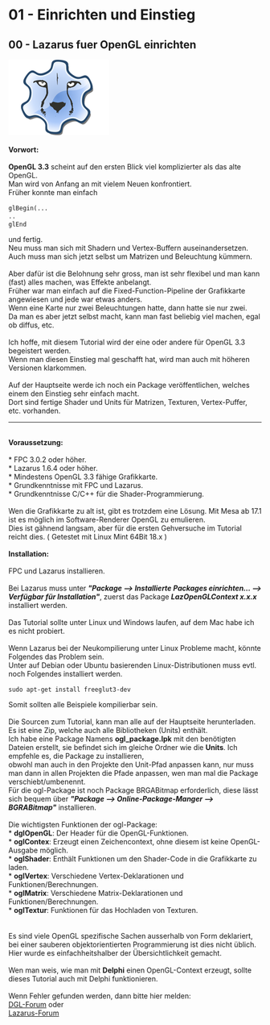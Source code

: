 <!DOCTYPE html>
<html>
    <b><h1>01 - Einrichten und Einstieg</h1></b>
    <b><h2>00 - Lazarus fuer OpenGL einrichten</h2></b>
<img src="image.png" alt="Selfhtml"><br><br>
<b>Vorwort:</b><br><br>
<b>OpenGL 3.3</b> scheint auf den ersten Blick viel komplizierter als das alte OpenGL.<br>
Man wird von Anfang an mit vielem Neuen konfrontiert.<br>
Früher konnte man einfach<br>
<pre><code>glBegin(...
..
glEnd</pre></code>
und fertig.<br>
Neu muss man sich mit Shadern und Vertex-Buffern auseinandersetzen.<br>
Auch muss man sich jetzt selbst um Matrizen und Beleuchtung kümmern.<br>
<br>
Aber dafür ist die Belohnung sehr gross, man ist sehr flexibel und man kann (fast) alles machen, was Effekte anbelangt.<br>
Früher war man einfach auf die Fixed-Function-Pipeline der Grafikkarte angewiesen und jede war etwas anders.<br>
Wenn eine Karte nur zwei Beleuchtungen hatte, dann hatte sie nur zwei.<br>
Da man es aber jetzt selbst macht, kann man fast beliebig viel machen, egal ob diffus, etc.<br>
<br>
Ich hoffe, mit diesem Tutorial wird der eine oder andere für OpenGL 3.3 begeistert werden.<br>
Wenn man diesen Einstieg mal geschafft hat, wird man auch mit höheren Versionen klarkommen.<br>
<br>
Auf der Hauptseite werde ich noch ein Package veröffentlichen, welches einem den Einstieg sehr einfach macht.<br>
Dort sind fertige Shader und Units für Matrizen, Texturen, Vertex-Puffer, etc. vorhanden.<br>
<hr><br>
<b>Voraussetzung:</b><br><br>
* FPC 3.0.2 oder höher.<br>
* Lazarus 1.6.4 oder höher.<br>
* Mindestens OpenGL 3.3 fähige Grafikkarte.<br>
* Grundkenntnisse mit FPC und Lazarus.<br>
* Grundkenntnisse C/C++ für die Shader-Programmierung.<br>
<br>
Wen die Grafikkarte zu alt ist, gibt es trotzdem eine Lösung. Mit Mesa ab 17.1 ist es möglich im Software-Renderer OpenGL zu emulieren.<br>
Dies ist gähnend langsam, aber für die ersten Gehversuche im Tutorial reicht dies. ( Getestet mit Linux Mint 64Bit 18.x )<br>
<br>
<b>Installation:</b><br><br>
FPC und Lazarus installieren.<br>
<br>
Bei Lazarus muss unter <i><b>"Package --> Installierte Packages einrichten... --> Verfügbar für Installation"</b></i>, zuerst das Package <i><b>LazOpenGLContext x.x.x</b></i> installiert werden.<br>
<br>
Das Tutorial sollte unter Linux und Windows laufen, auf dem Mac habe ich es nicht probiert.<br>
<br>
Wenn Lazarus bei der Neukompilierung unter Linux Probleme macht, könnte Folgendes das Problem sein.<br>
Unter auf Debian oder Ubuntu basierenden Linux-Distributionen muss evtl. noch Folgendes installiert werden.<br>
<pre><code>sudo apt-get install freeglut3-dev</pre></code>
Somit sollten alle Beispiele kompilierbar sein.<br>
<br>
Die Sourcen zum Tutorial, kann man alle auf der Hauptseite herunterladen.<br>
Es ist eine Zip, welche auch alle Bibliotheken (Units) enthält.<br>
Ich habe eine Package Namens <b>ogl_package.lpk</b> mit den benötigten Dateien erstellt, sie befindet sich im gleiche Ordner wie die <b>Units</b>.  Ich empfehle es, die Package zu installieren,<br>
obwohl man auch in den Projekte den Unit-Pfad anpassen kann, nur muss man dann in allen Projekten die Pfade anpassen, wen man mal die Package verschiebt/umbenennt.<br>
Für die ogl-Package ist noch Package BRGABitmap erforderlich, diese lässt sich bequem über <i><b>"Package --> Online-Package-Manger --> BGRABitmap"</b></i> installieren.<br>
<br>
Die wichtigsten Funktionen der ogl-Package:<br>
* <b>dglOpenGL</b>: Der Header für die OpenGL-Funktionen.<br>
* <b>oglContex</b>: Erzeugt einen Zeichencontext, ohne diesem ist keine OpenGL-Ausgabe möglich.<br>
* <b>oglShader</b>: Enthält Funktionen um den Shader-Code in die Grafikkarte zu laden.<br>
* <b>oglVertex</b>: Verschiedene Vertex-Deklarationen und Funktionen/Berechnungen.<br>
* <b>oglMatrix</b>: Verschiedene Matrix-Deklarationen und Funktionen/Berechnungen.<br>
* <b>oglTextur</b>: Funktionen für das Hochladen von Texturen.<br>
<br>
<br>
Es sind viele OpenGL spezifische Sachen ausserhalb von Form deklariert, bei einer sauberen objektorientierten Programmierung ist dies nicht üblich.<br>
Hier wurde es einfachheitshalber der Übersichtlichkeit gemacht.<br>
<br>
Wen man weis, wie man mit <b>Delphi</b> einen OpenGL-Context erzeugt, sollte dieses Tutorial auch mit Delphi funktionieren.<br>
<br>
Wenn Fehler gefunden werden, dann bitte hier melden:<br>
<a href="https://delphigl.com/forum/viewtopic.php?f=14&t=11566 ">DGL-Forum</a>
oder<br>
<a href="http://www.lazarusforum.de/viewtopic.php?f=29&t=11373&hilit=opengl+tutorial ">Lazarus-Forum</a>

</html>
